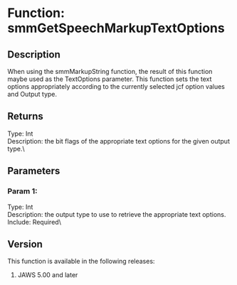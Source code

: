 # Function: smmGetSpeechMarkupTextOptions

## Description

When using the smmMarkupString function, the result of this function
maybe used as the TextOptions parameter. This function sets the text
options appropriately according to the currently selected jcf option
values and Output type.

## Returns

Type: Int\
Description: the bit flags of the appropriate text options for the given
output type.\

## Parameters

### Param 1:

Type: Int\
Description: the output type to use to retrieve the appropriate text
options.\
Include: Required\

## Version

This function is available in the following releases:

1.  JAWS 5.00 and later
